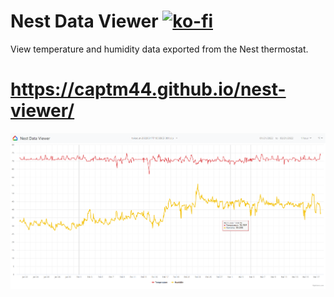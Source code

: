 # Nest Data Viewer    [![ko-fi](https://ko-fi.com/img/githubbutton_sm.svg)](https://ko-fi.com/N4N5BQ132)

View temperature and humidity data exported from the Nest thermostat.

# https://captm44.github.io/nest-viewer/

![alt text](images/screenshot.png)
